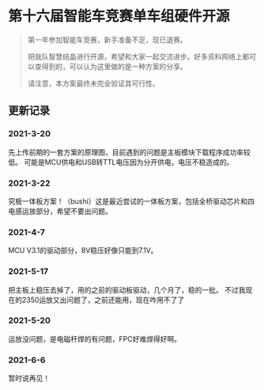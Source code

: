 # 第十六届智能车竞赛单车组硬件开源

> 第一年参加智能车竞赛，新手准备不足，现已退赛。
> 
> 把我队智慧结晶进行开源，希望和大家一起交流进步。好多资料网络上都可以查得到的，可以认为这里做的是一种方案的分享。
> 
> 请注意，本方案最终未完全验证其可行性。

## 更新记录
### 2021-3-20
先上传前期的一套方案的原理图，目前遇到的问题是主板模块下载程序成功率较低。
可能是MCU供电和USB转TTL电压因为分开供电，电压不稳造成的。

### 2021-3-22
究极一体板方案！（bushi）这是最近尝试的一体板方案，包括全桥驱动芯片和四电感运放部分，希望不要出问题。

### 2021-4-7
MCU V3.1的驱动部分，8V稳压好像只能到7.1V。

### 2021-5-17
把主板上稳压去掉了，用的之前的驱动板驱动，几个月了，稳的一批。
不过我现在的2350运放又出问题了，之前还能用，现在咋用不了了

### 2021-5-20
运放没问题，是电磁杆焊的有问题，FPC好难焊得好啊。

### 2021-6-6
暂时说再见！

